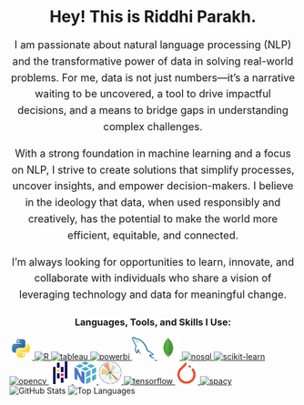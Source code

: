 <!DOCTYPE html>
<html lang="en">
<head>
  <meta charset="UTF-8">
  <meta name="viewport" content="width=device-width, initial-scale=1.0">


</head>
<body>

  <h1 align="center">Hey! This is Riddhi Parakh.</h1>
<p align="center" style="font-size:18px; line-height:1.6;">
  I am passionate about natural language processing (NLP) and the transformative power of data in solving real-world problems. For me, data is not just numbers—it’s a narrative waiting to be uncovered, a tool to drive impactful decisions, and a means to bridge gaps in understanding complex challenges.
</p>

<p align="center" style="font-size:18px; line-height:1.6;">
  With a strong foundation in machine learning and a focus on NLP, I strive to create solutions that simplify processes, uncover insights, and empower decision-makers. I believe in the ideology that data, when used responsibly and creatively, has the potential to make the world more efficient, equitable, and connected.
</p>

<p align="center" style="font-size:18px; line-height:1.6;">
  I’m always looking for opportunities to learn, innovate, and collaborate with individuals who share a vision of leveraging technology and data for meaningful change.
</p>

  <h3 align="center">Languages, Tools, and Skills I Use:</h3>

  <div class="skills">
    <a href="https://www.python.org/" target="_blank"> <img src="https://raw.githubusercontent.com/devicons/devicon/master/icons/python/python-original.svg" alt="python"width="40" height="40" /> </a>
    <a href="https://www.r-project.org/" target="_blank"> <img src="https://www.vectorlogo.zone/logos/r-project/r-project-icon.svg" alt="R" width="40" height="40"/> </a>
    <a href="https://www.tableau.com/" target="_blank"> <img src="[https://www.vectorlogo.zone/logos/tableau/tableau-icon.svg](https://raw.githubusercontent.com/devicons/devicon/master/icons/tableau/tableau-original.svg)" alt="tableau"width="40" height="40" /> </a>
    <a href="https://powerbi.microsoft.com/" target="_blank"> <img src="https://upload.wikimedia.org/wikipedia/commons/c/cf/New_Power_BI_Logo.svg" alt="powerbi"width="40" height="40" /> </a>
    <a href="https://www.mysql.com/" target="_blank"> <img src="https://raw.githubusercontent.com/devicons/devicon/master/icons/mysql/mysql-original.svg" alt="mysql"width="40" height="40" /> </a>
    <a href="https://www.mongodb.com/" target="_blank"> <img src="https://raw.githubusercontent.com/devicons/devicon/master/icons/mongodb/mongodb-original.svg" alt="mongodb" width="40" height="40"/> </a>
    <a href="https://en.wikipedia.org/wiki/NoSQL" target="_blank"> <img src="https://www.vectorlogo.zone/logos/elastic/elastic-icon.svg" alt="nosql"width="40" height="40" /> </a>
    <a href="https://scikit-learn.org/" target="_blank"> <img src="https://upload.wikimedia.org/wikipedia/commons/0/05/Scikit_learn_logo_small.svg" alt="scikit-learn"width="40" height="40" /> </a>
    <a href="https://opencv.org/" target="_blank"> <img src="https://www.vectorlogo.zone/logos/opencv/opencv-icon.svg" alt="opencv" /> </a>
    <a href="https://pandas.pydata.org/" target="_blank"> <img src="https://github.com/devicons/devicon/raw/master/icons/pandas/pandas-original.svg" alt="pandas"width="40" height="40" /> </a>
    <a href="https://numpy.org/" target="_blank"> <img src="https://raw.githubusercontent.com/devicons/devicon/master/icons/numpy/numpy-original.svg" alt="numpy" width="40" height="40"/> </a>
    <a href="https://matplotlib.org/" target="_blank"> <img src="https://raw.githubusercontent.com/devicons/devicon/master/icons/matplotlib/matplotlib-original.svg" alt="matplotlib"width="40" height="40" /> </a>
    <a href="https://www.tensorflow.org/" target="_blank"> <img src="https://www.vectorlogo.zone/logos/tensorflow/tensorflow-icon.svg" alt="tensorflow"width="40" height="40" /> </a>
    <a href="https://pytorch.org/" target="_blank"> <img src="https://raw.githubusercontent.com/devicons/devicon/master/icons/pytorch/pytorch-original.svg" alt="pytorch"width="40" height="40" /> </a>
    <a href="https://spacy.io/" target="_blank"> <img src="https://raw.githubusercontent.com/explosion/spaCy/master/website/static/img/logo.svg" alt="spacy" width="40" height="40"/> </a>
  </div>

  <div class="stats">
    <img height="180em" src="https://github-readme-stats.vercel.app/api?username=riddhiparakh&show_icons=true&hide_border=true&theme=gotham&count_private=true&include_all_commits=true" alt="GitHub Stats" />
    <img height="180em" src="https://github-readme-stats.vercel.app/api/top-langs/?username=riddhiparakh&layout=compact&theme=gotham&hide_border=true&show_icons=true" alt="Top Languages" />
  </div>

</body>
</html>
